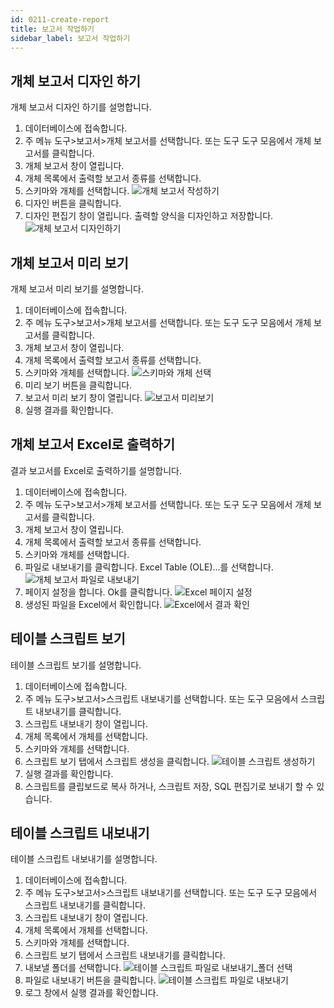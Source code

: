 ```yaml
---
id: 0211-create-report
title: 보고서 작업하기
sidebar_label: 보고서 작업하기
---
```


## 개체 보고서 디자인 하기

개체 보고서 디자인 하기를 설명합니다.

1. 데이터베이스에 접속합니다.
2. 주 메뉴 도구>보고서>개체 보고서를 선택합니다. 또는 도구 도구 모음에서 개체 보고서를 클릭합니다.
3. 개체 보고서 창이 열립니다.
4. 개체 목록에서 출력할 보고서 종류를 선택합니다.
5. 스키마와 개체를 선택합니다.
![개체 보고서 작성하기](https://s3.ap-northeast-2.amazonaws.com/sqlgate-manual-content/AAA342E7FDEF271CC30374351570BC90.jpg)
6. 디자인 버튼을 클릭합니다.
7. 디자인 편집기 창이 열립니다. 출력할 양식을 디자인하고 저장합니다.
![개체 보고서 디자인하기](https://s3.ap-northeast-2.amazonaws.com/sqlgate-manual-content/8E458D15D5F9334B975BC5C6B7E4AD80.jpg)


## 개체 보고서 미리 보기

개체 보고서 미리 보기를 설명합니다.

1. 데이터베이스에 접속합니다.
2. 주 메뉴 도구>보고서>개체 보고서를 선택합니다. 또는 도구 도구 모음에서 개체 보고서를 클릭합니다.
3. 개체 보고서 창이 열립니다.
4. 개체 목록에서 출력할 보고서 종류를 선택합니다.
5. 스키마와 개체를 선택합니다.
![스키마와 개체 선택](https://s3.ap-northeast-2.amazonaws.com/sqlgate-manual-content/AAA342E7FDEF271CC30374351570BC90.jpg)
6. 미리 보기 버튼을 클릭합니다.
7. 보고서 미리 보기 창이 열립니다.
![보고서 미리보기](https://s3.ap-northeast-2.amazonaws.com/sqlgate-manual-content/C6C0E51845C88BB3AEFE9E9994138FC5.jpg)
8. 실행 결과를 확인합니다.



## 개체 보고서 Excel로 출력하기

결과 보고서를 Excel로 출력하기를 설명합니다.

1. 데이터베이스에 접속합니다.
2. 주 메뉴 도구>보고서>개체 보고서를 선택합니다. 또는 도구 도구 모음에서 개체 보고서를 클릭합니다.
3. 개체 보고서 창이 열립니다.
4. 개체 목록에서 출력할 보고서 종류를 선택합니다.
5. 스키마와 개체를 선택합니다.
6. 파일로 내보내기를 클릭합니다. Excel Table (OLE)…를 선택합니다.
![개체 보고서 파일로 내보내기](https://s3.ap-northeast-2.amazonaws.com/sqlgate-manual-content/F796BAE2BBB62829415ED59D61961240.jpg)
7. 페이지 설정을 합니다. Ok를 클릭합니다.
![Excel 페이지 설정](https://s3.ap-northeast-2.amazonaws.com/sqlgate-manual-content/2265470401A40652C2C821A3764F5906.jpg)
8. 생성된 파일을 Excel에서 확인합니다.
![Excel에서 결과 확인](https://s3.ap-northeast-2.amazonaws.com/sqlgate-manual-content/410B6A5659AE6F91369D37C31A1CDBD3.jpg)


## 테이블 스크립트 보기

테이블 스크립트 보기를 설명합니다.

1. 데이터베이스에 접속합니다.
2. 주 메뉴 도구>보고서>스크립트 내보내기를 선택합니다. 또는 도구 모음에서 스크립트 내보내기를 클릭합니다.
3. 스크립트 내보내기 창이 열립니다.
4. 개체 목록에서 개체를 선택합니다.
5. 스키마와 개체를 선택합니다.
6. 스크립트 보기 탭에서 스크립트 생성을 클릭합니다.
![테이블 스크립트 생성하기](https://s3.ap-northeast-2.amazonaws.com/sqlgate-manual-content/904B6FA1858E0DF00A9AA5A91ABF0482.jpg)
7. 실행 결과를 확인합니다.
8. 스크립트를 클립보드로 복사 하거나, 스크립트 저장, SQL 편집기로 보내기 할 수 있습니다.


## 테이블 스크립트 내보내기

테이블 스크립트 내보내기를 설명합니다.

1. 데이터베이스에 접속합니다.
2. 주 메뉴 도구>보고서>스크립트 내보내기를 선택합니다. 또는 도구 도구 모음에서 스크립트 내보내기를 클릭합니다.
3. 스크립트 내보내기 창이 열립니다.
4. 개체 목록에서 개체를 선택합니다.
5. 스키마와 개체를 선택합니다.
6. 스크립트 보기 탭에서 스크립트 내보내기를 클릭합니다.
7. 내보낼 폴더를 선택합니다.
![테이블 스크립트 파일로 내보내기_폴더 선택](https://s3.ap-northeast-2.amazonaws.com/sqlgate-manual-content/2DB9776EF0ACF4E8385434B201DF6879.jpg)
8. 파일로 내보내기 버튼을 클릭합니다.
![테이블 스크립트 파일로 내보내기](https://s3.ap-northeast-2.amazonaws.com/sqlgate-manual-content/D0925A34A232C368D7A2F9143C7EDCF0.jpg)
9. 로그 창에서 실행 결과를 확인합니다.

